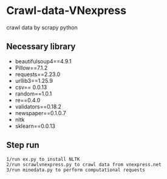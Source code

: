 # Crawl-data-VNexpress
crawl data by scrapy python
## Necessary library
* beautifulsoup4==4.9.1
* Pillow==7.1.2
* requests==2.23.0
* urllib3==1.25.9
* csv== 0.0.13
* random==1.0.1
* re==0.4.0
* validators==0.18.2
* newspaper==0.1.0.7
* nltk
* sklearn==0.0.13

## Step run
	1/run ex.py to install NLTK
	2/run scrawlvnexpress.py to crawl data from vnexpress.net
	3/run minedata.py to perform computational requests

